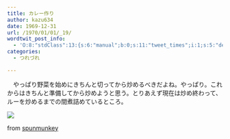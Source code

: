 ```yaml
---
title: カレー作り
author: kazu634
date: 1969-12-31
url: /1970/01/01/_19/
wordtwit_post_info:
  - 'O:8:"stdClass":13:{s:6:"manual";b:0;s:11:"tweet_times";i:1;s:5:"delay";i:0;s:7:"enabled";i:1;s:10:"separation";s:2:"60";s:7:"version";s:3:"3.7";s:14:"tweet_template";b:0;s:6:"status";i:2;s:6:"result";a:0:{}s:13:"tweet_counter";i:2;s:13:"tweet_log_ids";a:1:{i:0;i:3937;}s:9:"hash_tags";a:0:{}s:8:"accounts";a:1:{i:0;s:7:"kazu634";}}'
categories:
  - つれづれ

---
```

<div class="section">
<p>
    　やっぱり野菜を始めにきちんと切ってから炒めるべきだよね。やっぱり。これからはきちんと準備してから炒めようと思う。とりあえず現在は炒め終わって、ルーを炒めるまでの間煮詰めているところ。
</p>
  
<p>
<center>
</center>
</p>
  
<p>
<a href="http://flickr.com/photos/spunmunkey/498763609/" onclick="__gaTracker('send', 'event', 'outbound-article', 'http://flickr.com/photos/spunmunkey/498763609/', '');" title="I heart cooking &#38; Librarything!"><img src="http://farm1.static.flickr.com/232/498763609_1ab977dc41_m.jpg" /></a>
</p>
  
<p>
    from <a href="http://flickr.com/people/spunmunkey/" onclick="__gaTracker('send', 'event', 'outbound-article', 'http://flickr.com/people/spunmunkey/', 'spunmunkey');">spunmunkey</a>
</p></p>
</div>